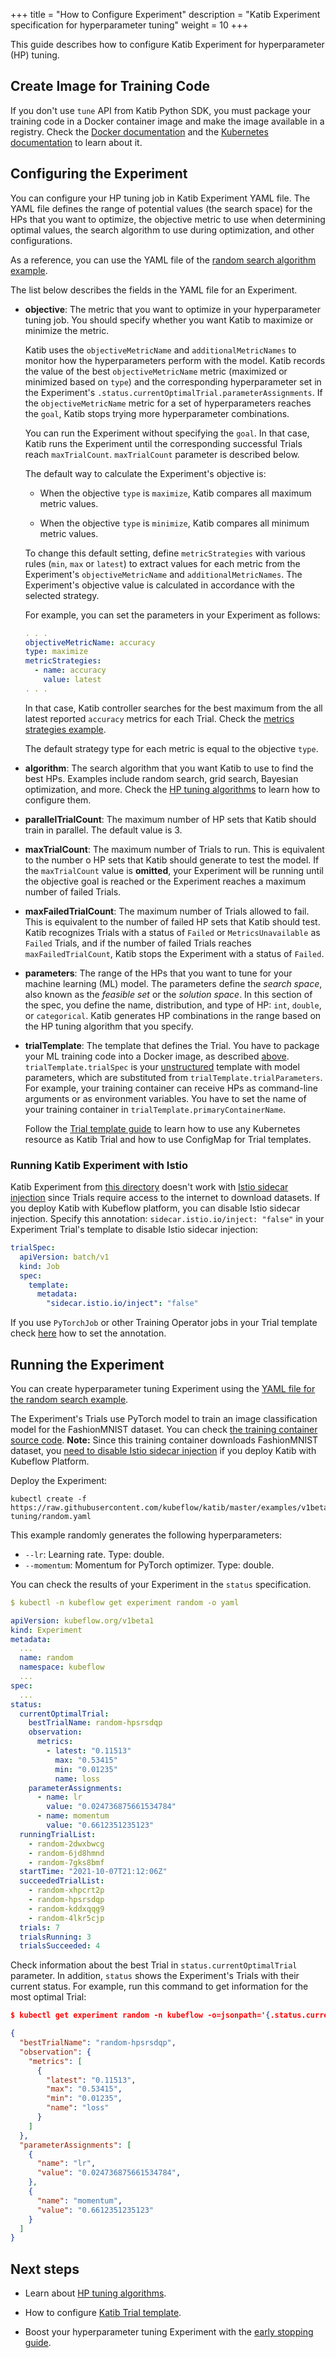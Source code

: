 +++
title = "How to Configure Experiment"
description = "Katib Experiment specification for hyperparameter tuning"
weight = 10
+++

This guide describes how to configure Katib Experiment for hyperparameter (HP) tuning.

## Create Image for Training Code

If you don't use `tune` API from Katib Python SDK, you must package your training code in a Docker
container image and make the image available in a registry. Check the
[Docker documentation](https://docs.docker.com/develop/develop-images/baseimages/) and the
[Kubernetes documentation](https://kubernetes.io/docs/concepts/containers/images/) to learn about it.

## Configuring the Experiment

You can configure your HP tuning job in Katib Experiment YAML file. The YAML file defines the range of
potential values (the search space) for the HPs that you want to optimize, the objective metric
to use when determining optimal values, the search algorithm to use during optimization,
and other configurations.

As a reference, you can use the YAML file of the
[random search algorithm example](https://github.com/kubeflow/katib/blob/fc858d15dd41ff69166a2020efa200199063f9ba/examples/v1beta1/hp-tuning/random.yaml).

The list below describes the fields in the YAML file for an Experiment.

- **objective**: The metric that you want to optimize in your hyperparameter tuning job. You should
  specify whether you want Katib to maximize or minimize the metric.

  Katib uses the `objectiveMetricName` and `additionalMetricNames` to monitor how the
  hyperparameters perform with the model. Katib records the value of the best `objectiveMetricName`
  metric (maximized or minimized based on `type`) and the corresponding hyperparameter set
  in the Experiment's `.status.currentOptimalTrial.parameterAssignments`. If the `objectiveMetricName`
  metric for a set of hyperparameters reaches the `goal`, Katib stops trying more hyperparameter combinations.

  You can run the Experiment without specifying the `goal`. In that case, Katib
  runs the Experiment until the corresponding successful Trials reach `maxTrialCount`.
  `maxTrialCount` parameter is described below.

  The default way to calculate the Experiment's objective is:

  - When the objective `type` is `maximize`, Katib compares all maximum metric values.

  - When the objective `type` is `minimize`, Katib compares all minimum metric values.

  To change this default setting, define `metricStrategies` with various rules
  (`min`, `max` or `latest`) to extract values for each metric from the Experiment's
  `objectiveMetricName` and `additionalMetricNames`. The Experiment's objective value is calculated in
  accordance with the selected strategy.

  For example, you can set the parameters in your Experiment as follows:

  ```yaml
  . . .
  objectiveMetricName: accuracy
  type: maximize
  metricStrategies:
    - name: accuracy
      value: latest
  . . .
  ```

  In that case, Katib controller searches for the best maximum from the all latest reported
  `accuracy` metrics for each Trial. Check the
  [metrics strategies example](https://github.com/kubeflow/katib/blob/fc858d15dd41ff69166a2020efa200199063f9ba/examples/v1beta1/metrics-collector/metrics-collection-strategy.yaml).

  The default strategy type for each metric is equal to the objective `type`.

- **algorithm**: The search algorithm that you want Katib to use to find the best HPs.
  Examples include random search, grid search, Bayesian optimization, and more.
  Check the [HP tuning algorithms](/docs/components/katib/user-guides/hp-tuning/configure-algorithm/)
  to learn how to configure them.

- **parallelTrialCount**: The maximum number of HP sets that Katib
  should train in parallel. The default value is 3.

- **maxTrialCount**: The maximum number of Trials to run. This is equivalent to the number o
  HP sets that Katib should generate to test the model. If the `maxTrialCount` value is
  **omitted**, your Experiment will be running until the objective goal is reached or the Experiment
  reaches a maximum number of failed Trials.

- **maxFailedTrialCount**: The maximum number of Trials allowed to fail. This is equivalent to the
  number of failed HP sets that Katib should test. Katib recognizes Trials with a status of
  `Failed` or `MetricsUnavailable` as `Failed` Trials, and if the number of failed Trials reaches
  `maxFailedTrialCount`, Katib stops the Experiment with a status of `Failed`.

- **parameters**: The range of the HPs that you want to tune for your machine learning (ML) model.
  The parameters define the _search space_, also known as the _feasible set_ or the _solution space_.
  In this section of the spec, you define the name, distribution, and type of HP: `int`, `double`, or
  `categorical`. Katib generates HP combinations in the range based on the HP tuning algorithm that
  you specify.

- **trialTemplate**: The template that defines the Trial. You have to package your ML training code
  into a Docker image, as described
  [above](#create-image-for-training-code). `trialTemplate.trialSpec` is your
  [unstructured](https://godoc.org/k8s.io/apimachinery/pkg/apis/meta/v1/unstructured)
  template with model parameters, which are substituted from `trialTemplate.trialParameters`.
  For example, your training container can receive HPs as command-line arguments or as environment
  variables. You have to set the name of your training container in `trialTemplate.primaryContainerName`.

  Follow the [Trial template guide](/docs/components/katib/user-guides/trial-template/) to learn how
  to use any Kubernetes resource as Katib Trial and how to use ConfigMap for Trial templates.

### Running Katib Experiment with Istio

Katib Experiment from [this directory](https://github.com/kubeflow/katib/tree/ea46a7f2b73b2d316b6b7619f99eb440ede1909b/examples/v1beta1)
doesn't work with [Istio sidecar injection](https://istio.io/latest/docs/setup/additional-setup/sidecar-injection/#automatic-sidecar-injection)
since Trials require access to the internet to download datasets. If you deploy Katib with
Kubeflow platform, you can disable Istio sidecar injection. Specify this annotation: `sidecar.istio.io/inject: "false"`
in your Experiment Trial's template to disable Istio sidecar injection:

```yaml
trialSpec:
  apiVersion: batch/v1
  kind: Job
  spec:
    template:
      metadata:
        "sidecar.istio.io/inject": "false"
```

If you use `PyTorchJob` or other Training Operator jobs in your Trial template check
[here](/docs/components/training/user-guides/tensorflow/#what-is-tfjob) how to set the annotation.

## Running the Experiment

You can create hyperparameter tuning Experiment using the
[YAML file for the random search example](https://github.com/kubeflow/katib/blob/fc858d15dd41ff69166a2020efa200199063f9ba/examples/v1beta1/hp-tuning/random.yaml).

The Experiment's Trials use PyTorch model to train an image classification model for the
FashionMNIST dataset. You can check [the training container source code](https://github.com/kubeflow/katib/tree/fc858d15dd41ff69166a2020efa200199063f9ba/examples/v1beta1/trial-images/pytorch-mnist). **Note:** Since this training container downloads FashionMNIST
dataset, you [need to disable Istio sidecar injection](#running-katib-experiment-with-istio)
if you deploy Katib with Kubeflow Platform.

Deploy the Experiment:

```shell
kubectl create -f https://raw.githubusercontent.com/kubeflow/katib/master/examples/v1beta1/hp-tuning/random.yaml
```

This example randomly generates the following hyperparameters:

- `--lr`: Learning rate. Type: double.
- `--momentum`: Momentum for PyTorch optimizer. Type: double.

You can check the results of your Experiment in the `status` specification.

```yaml
$ kubectl -n kubeflow get experiment random -o yaml

apiVersion: kubeflow.org/v1beta1
kind: Experiment
metadata:
  ...
  name: random
  namespace: kubeflow
  ...
spec:
  ...
status:
  currentOptimalTrial:
    bestTrialName: random-hpsrsdqp
    observation:
      metrics:
        - latest: "0.11513"
          max: "0.53415"
          min: "0.01235"
          name: loss
    parameterAssignments:
      - name: lr
        value: "0.024736875661534784"
      - name: momentum
        value: "0.6612351235123"
  runningTrialList:
    - random-2dwxbwcg
    - random-6jd8hmnd
    - random-7gks8bmf
  startTime: "2021-10-07T21:12:06Z"
  succeededTrialList:
    - random-xhpcrt2p
    - random-hpsrsdqp
    - random-kddxqqg9
    - random-4lkr5cjp
  trials: 7
  trialsRunning: 3
  trialsSucceeded: 4
```

Check information about the best Trial in `status.currentOptimalTrial` parameter. In addition,
`status` shows the Experiment's Trials with their current status. For example, run this command
to get information for the most optimal Trial:

```json
$ kubectl get experiment random -n kubeflow -o=jsonpath='{.status.currentOptimalTrial}'

{
  "bestTrialName": "random-hpsrsdqp",
  "observation": {
    "metrics": [
      {
        "latest": "0.11513",
        "max": "0.53415",
        "min": "0.01235",
        "name": "loss"
      }
    ]
  },
  "parameterAssignments": [
    {
      "name": "lr",
      "value": "0.024736875661534784",
    },
    {
      "name": "momentum",
      "value": "0.6612351235123"
    }
  ]
}
```

## Next steps

- Learn about [HP tuning algorithms](/docs/components/katib/user-guides/hp-tuning/configure-algorithm).

- How to configure [Katib Trial template](/docs/components/katib/user-guides/trial-template).

- Boost your hyperparameter tuning Experiment with
  the [early stopping guide](/docs/components/katib/user-guides/early-stopping/).

